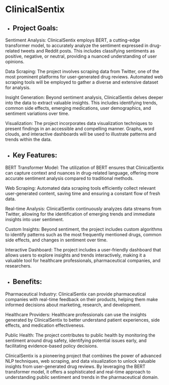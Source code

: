 # ClinicalSentix

* ## Project Goals:

Sentiment Analysis: ClinicalSentix employs BERT, a cutting-edge transformer model, to accurately analyze the sentiment expressed in drug-related tweets and Reddit posts. This includes classifying sentiments as positive, negative, or neutral, providing a nuanced understanding of user opinions.

Data Scraping: The project involves scraping data from Twitter, one of the most prominent platforms for user-generated drug reviews. Automated web scraping tools will be employed to gather a diverse and extensive dataset for analysis.

Insight Generation: Beyond sentiment analysis, ClinicalSentix delves deeper into the data to extract valuable insights. This includes identifying trends, common side effects, emerging medications, user demographics, and sentiment variations over time.

Visualization: The project incorporates data visualization techniques to present findings in an accessible and compelling manner. Graphs, word clouds, and interactive dashboards will be used to illustrate patterns and trends within the data.

* ## Key Features:

BERT Transformer Model: The utilization of BERT ensures that ClinicalSentix can capture context and nuances in drug-related language, offering more accurate sentiment analysis compared to traditional methods.

Web Scraping: Automated data scraping tools efficiently collect relevant user-generated content, saving time and ensuring a constant flow of fresh data.

Real-time Analysis: ClinicalSentix continuously analyzes data streams from Twitter, allowing for the identification of emerging trends and immediate insights into user sentiment.

Custom Insights: Beyond sentiment, the project includes custom algorithms to identify patterns such as the most frequently mentioned drugs, common side effects, and changes in sentiment over time.

Interactive Dashboard: The project includes a user-friendly dashboard that allows users to explore insights and trends interactively, making it a valuable tool for healthcare professionals, pharmaceutical companies, and researchers.

* ## Benefits:

Pharmaceutical Industry: ClinicalSentix can provide pharmaceutical companies with real-time feedback on their products, helping them make informed decisions about marketing, research, and development.

Healthcare Providers: Healthcare professionals can use the insights generated by ClinicalSentix to better understand patient experiences, side effects, and medication effectiveness.

Public Health: The project contributes to public health by monitoring the sentiment around drug safety, identifying potential issues early, and facilitating evidence-based policy decisions.

ClinicalSentix is a pioneering project that combines the power of advanced NLP techniques, web scraping, and data visualization to unlock valuable insights from user-generated drug reviews. By leveraging the BERT transformer model, it offers a sophisticated and real-time approach to understanding public sentiment and trends in the pharmaceutical domain.


